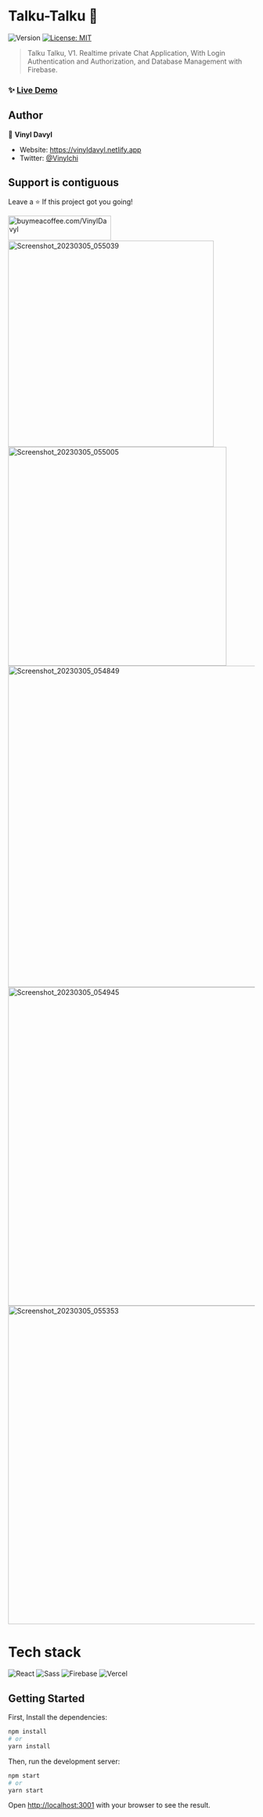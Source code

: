 # Talku-Talku 👋

<p>
  <img alt="Version" src="https://img.shields.io/badge/version-1.0.1-blue.svg?cacheSeconds=2592000" />
  <a href="#" target="_blank">
    <img alt="License: MIT" src="https://img.shields.io/badge/License-MIT-yellow.svg" />
  </a>
</p>

> Talku Talku, V1. Realtime private Chat Application, With Login Authentication and Authorization, and Database Management with Firebase.

### ✨ [Live Demo](https://talku-talku.vercel.app/)

## Author

👤 **Vinyl Davyl**

- Website: https://vinyldavyl.netlify.app
- Twitter: [@Vinylchi](https://twitter.com/Vinylchi)

## Support is contiguous 

Leave a ⭐️ If this project got you going!
<p>
  <a href="https://www.buymeacoffee.com/VinylDavyl"> <img align="left" src="https://cdn.buymeacoffee.com/buttons/v2/default-yellow.png" height="50" width="210" alt="buymeacoffee.com/VinylDavyl" /></a>
</p>
<br /><br /><br />
<img width="420" alt="Screenshot_20230305_055039" src="https://user-images.githubusercontent.com/68241801/222977045-0b48de46-779f-42eb-9b24-9a2e67c6bb07.png">
<img width="446" alt="Screenshot_20230305_055005" src="https://user-images.githubusercontent.com/68241801/222977077-ed4960dc-cb45-4db6-95e5-0b1063eed622.png">
<img width="655" alt="Screenshot_20230305_054849" src="https://user-images.githubusercontent.com/68241801/222977088-fbded50f-4bc3-4831-a15e-15d4669a3039.png">
<img width="649" alt="Screenshot_20230305_054945" src="https://user-images.githubusercontent.com/68241801/222977096-c477d152-f173-4294-be70-524a7158322c.png">
<img width="649" alt="Screenshot_20230305_055353" src="https://user-images.githubusercontent.com/68241801/222977115-98e0b557-cd73-4139-813c-a71160c8eeec.png">

<h1>Tech stack</h1>

![React](https://img.shields.io/badge/react-%2320232a.svg?style=for-the-badge&logo=react&logoColor=%2361DAFB)
![Sass](https://img.shields.io/badge/sass-e63c73.svg?style=for-the-badge&logo=sass&logoColor=white)
![Firebase](https://img.shields.io/badge/Firebase-339933.svg?style=for-the-badge&logo=Firebase%2Ejs&logoColor=white)
![Vercel](https://img.shields.io/badge/Vercel-%23404d59.svg?style=for-the-badge&logo=Vercel&logoColor=%2361DAFB)

## Getting Started

First, Install the dependencies:

```bash
npm install
# or
yarn install
```

Then, run the development server:

```bash
npm start
# or
yarn start
```

Open [http://localhost:3001](http://localhost:3001) with your browser to see the result.
